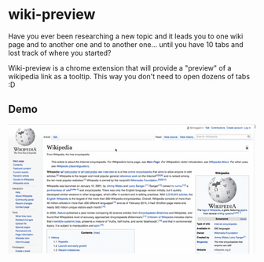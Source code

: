 # wiki-preview
Have you ever been researching a new topic and it leads you to one wiki page and to another one and to another one... until
you have 10 tabs and lost track of where you started?

Wiki-preview is a chrome extension that will provide a "preview" of a wikipedia link as a tooltip. This way you don't need to open dozens of tabs :D

## Demo
![img](demo.gif)
